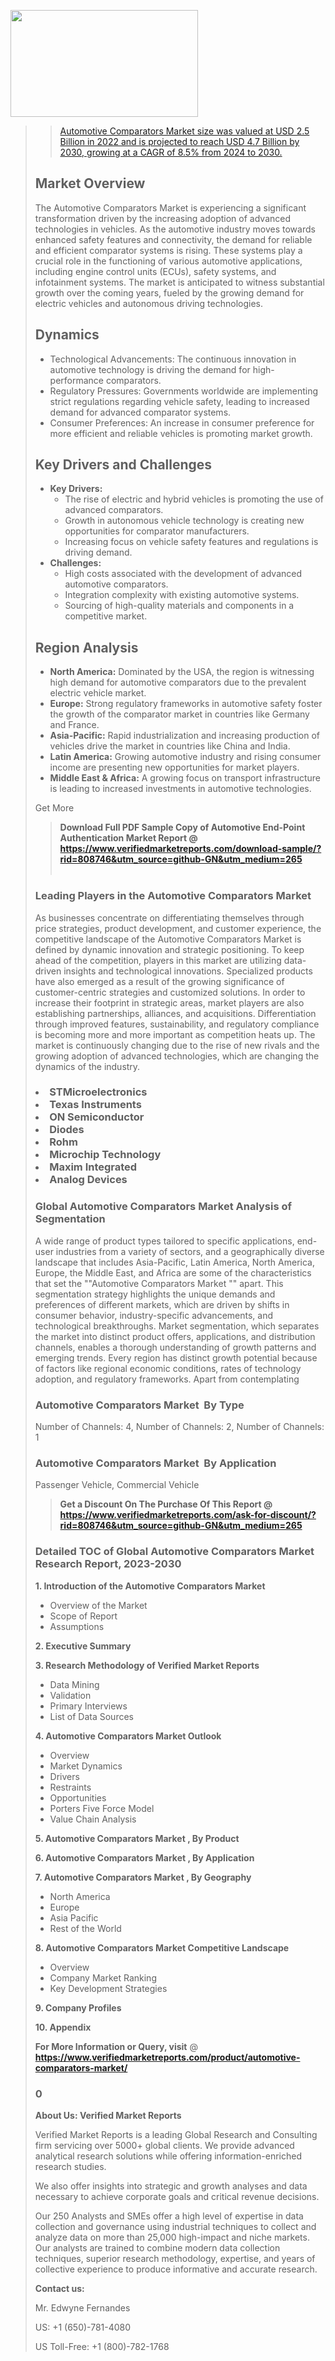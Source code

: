 <img src="https://ffe5etoiles.com/wp-content/uploads/2024/12/MST1-300x171.png" alt="" width="300" height="171" class="alignnone size-medium wp-image-20088" /><blockquote id="" class=""><a href="https://www.verifiedmarketreports.com/download-sample/?rid=870216&utm_source=github-GN&utm_medium=265" target="_blank"><blockquote id="" class=""><a href="https://www.verifiedmarketreports.com/download-sample/?rid=808746&utm_source=github-GN&utm_medium=265" target="_blank">Automotive Comparators Market size was valued at USD 2.5 Billion in 2022 and is projected to reach USD 4.7 Billion by 2030, growing at a CAGR of 8.5% from 2024 to 2030.</a></blockquote><p><h2>Market Overview</h2><p>The Automotive Comparators Market is experiencing a significant transformation driven by the increasing adoption of advanced technologies in vehicles. As the automotive industry moves towards enhanced safety features and connectivity, the demand for reliable and efficient comparator systems is rising. These systems play a crucial role in the functioning of various automotive applications, including engine control units (ECUs), safety systems, and infotainment systems. The market is anticipated to witness substantial growth over the coming years, fueled by the growing demand for electric vehicles and autonomous driving technologies.</p><h2>Dynamics</h2><ul> <li>Technological Advancements: The continuous innovation in automotive technology is driving the demand for high-performance comparators.</li> <li>Regulatory Pressures: Governments worldwide are implementing strict regulations regarding vehicle safety, leading to increased demand for advanced comparator systems.</li> <li>Consumer Preferences: An increase in consumer preference for more efficient and reliable vehicles is promoting market growth.</li></ul><h2>Key Drivers and Challenges</h2><ul> <li><strong>Key Drivers:</strong> <ul> <li>The rise of electric and hybrid vehicles is promoting the use of advanced comparators.</li> <li>Growth in autonomous vehicle technology is creating new opportunities for comparator manufacturers.</li> <li>Increasing focus on vehicle safety features and regulations is driving demand.</li> </ul> </li> <li><strong>Challenges:</strong> <ul> <li>High costs associated with the development of advanced automotive comparators.</li> <li>Integration complexity with existing automotive systems.</li> <li>Sourcing of high-quality materials and components in a competitive market.</li> </ul> </li></ul><h2>Region Analysis</h2><ul> <li><strong>North America:</strong> Dominated by the USA, the region is witnessing high demand for automotive comparators due to the prevalent electric vehicle market.</li> <li><strong>Europe:</strong> Strong regulatory frameworks in automotive safety foster the growth of the comparator market in countries like Germany and France.</li> <li><strong>Asia-Pacific:</strong> Rapid industrialization and increasing production of vehicles drive the market in countries like China and India.</li> <li><strong>Latin America:</strong> Growing automotive industry and rising consumer income are presenting new opportunities for market players.</li> <li><strong>Middle East & Africa:</strong> A growing focus on transport infrastructure is leading to increased investments in automotive technologies.</li></ul><p>Get More</p></p><blockquote id="" class=""><strong>Download Full PDF Sample Copy of Automotive End-Point Authentication Market Report @ <a href="https://www.verifiedmarketreports.com/download-sample/?rid=808746&utm_source=github-GN&utm_medium=265" target="_blank">https://www.verifiedmarketreports.com/download-sample/?rid=808746&utm_source=github-GN&utm_medium=265</a></strong><br /><br /></blockquote><h3 id="" class="">Leading Players in the&nbsp;Automotive Comparators Market </h3><p>As businesses concentrate on differentiating themselves through price strategies, product development, and customer experience, the competitive landscape of the Automotive Comparators Market is defined by dynamic innovation and strategic positioning. To keep ahead of the competition, players in this market are utilizing data-driven insights and technological innovations. Specialized products have also emerged as a result of the growing significance of customer-centric strategies and customized solutions. In order to increase their footprint in strategic areas, market players are also establishing partnerships, alliances, and acquisitions. Differentiation through improved features, sustainability, and regulatory compliance is becoming more and more important as competition heats up. The market is continuously changing due to the rise of new rivals and the growing adoption of advanced technologies, which are changing the dynamics of the industry.</p><h3 class=""><li>STMicroelectronics</li><li> Texas Instruments</li><li> ON Semiconductor</li><li> Diodes</li><li> Rohm</li><li> Microchip Technology</li><li> Maxim Integrated</li><li> Analog Devices</h3><h3 id="" class="">Global&nbsp;Automotive Comparators Market Analysis of Segmentation</h3><p id="" class="">A wide range of product types tailored to specific applications, end-user industries from a variety of sectors, and a geographically diverse landscape that includes Asia-Pacific, Latin America, North America, Europe, the Middle East, and Africa are some of the characteristics that set the ""Automotive Comparators Market "" apart. This segmentation strategy highlights the unique demands and preferences of different markets, which are driven by shifts in consumer behavior, industry-specific advancements, and technological breakthroughs. Market segmentation, which separates the market into distinct product offers, applications, and distribution channels, enables a thorough understanding of growth patterns and emerging trends. Every region has distinct growth potential because of factors like regional economic conditions, rates of technology adoption, and regulatory frameworks. Apart from contemplating</p><h3 id="" class="">Automotive Comparators Market &nbsp;By Type</h3><p>Number of Channels: 4, Number of Channels: 2, Number of Channels: 1</p><h3 id="" class="">Automotive Comparators Market &nbsp;By Application</h3><p class="">Passenger Vehicle, Commercial Vehicle</p><blockquote id="" class=""><strong>Get a Discount On The Purchase Of This Report @ <a href="https://www.verifiedmarketreports.com/download-sample/?rid=808746&utm_source=github-GN&utm_medium=265" target="_blank">https://www.verifiedmarketreports.com/ask-for-discount/?rid=808746&utm_source=github-GN&utm_medium=265</a></strong></blockquote><h3 id="" class="">Detailed TOC of Global Automotive Comparators Market Research Report, 2023-2030</h3><p id="" class=""><strong>1. Introduction of the Automotive Comparators Market </strong></p><ul><li>Overview of the Market</li><li>Scope of Report</li><li>Assumptions</li></ul><p id="" class=""><strong>2. Executive Summary</strong></p><p id="" class=""><strong>3. Research Methodology of Verified Market Reports</strong></p><ul><li>Data Mining</li><li>Validation</li><li>Primary Interviews</li><li>List of Data Sources</li></ul><p id="" class=""><strong>4. Automotive Comparators Market Outlook</strong></p><ul><li>Overview</li><li>Market Dynamics</li><li>Drivers</li><li>Restraints</li><li>Opportunities</li><li>Porters Five Force Model</li><li>Value Chain Analysis</li></ul><p id="" class=""><strong>5. Automotive Comparators Market , By Product</strong></p><p id="" class=""><strong>6. Automotive Comparators Market , By Application</strong></p><p id="" class=""><strong>7. Automotive Comparators Market , By Geography</strong></p><ul><li>North America</li><li>Europe</li><li>Asia Pacific</li><li>Rest of the World</li></ul><p id="" class=""><strong>8. Automotive Comparators Market Competitive Landscape</strong></p><ul><li>Overview</li><li>Company Market Ranking</li><li>Key Development Strategies</li></ul><p id="" class=""><strong>9. Company Profiles</strong></p><p id="" class=""><strong>10. Appendix</strong></p><p><strong>For More Information or Query, visit</strong>&nbsp;@ <strong><a href="https://www.verifiedmarketreports.com/product/automotive-comparators-market/" target="_blank">https://www.verifiedmarketreports.com/product/automotive-comparators-market/</a></strong></p><h3 id="" class="">0</h3><p id="" class=""><strong>About Us: Verified Market Reports</strong></p><p id="" class="">Verified Market Reports is a leading Global Research and Consulting firm servicing over 5000+ global clients. We provide advanced analytical research solutions while offering information-enriched research studies.</p><p id="" class="">We also offer insights into strategic and growth analyses and data necessary to achieve corporate goals and critical revenue decisions.</p><p id="" class="">Our 250 Analysts and SMEs offer a high level of expertise in data collection and governance using industrial techniques to collect and analyze data on more than 25,000 high-impact and niche markets. Our analysts are trained to combine modern data collection techniques, superior research methodology, expertise, and years of collective experience to produce informative and accurate research.</p><p id="" class=""><strong>Contact us:</strong></p><p id="" class="">Mr. Edwyne Fernandes</p><p id="" class="">US: +1 (650)-781-4080</p><p id="" class="">US Toll-Free: +1 (800)-782-1768</p>
